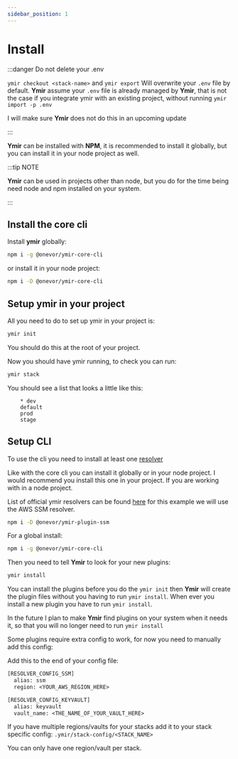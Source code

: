 ```yaml
---
sidebar_position: 1
---
```


# Install

:::danger Do not delete your .env

`ymir checkout <stack-name>` and `ymir export`
Will overwrite your `.env` file by default.
**Ymir** assume your `.env` file is already managed by **Ymir**, that is not the case if you integrate ymir with an existing project, without running `ymir import -p .env`

I will make sure **Ymir** does not do this in an upcoming update

:::

**Ymir** can be installed with **NPM**, it is recommended to install it globally, but you can install it in your node project as well.

:::tip NOTE

**Ymir** can be used in projects other than node, but you do for the time being need node and npm installed on your system.

:::

## Install the core cli

Install **ymir** globally:

```bash
npm i -g @onevor/ymir-core-cli
```

or install it in your node project:

```bash
npm i -D @onevor/ymir-core-cli
```

## Setup ymir in your project

All you need to do to set up ymir in your project is:

```bash
ymir init
```

You should do this at the root of your project.

Now you should have ymir running, to check you can run:

```bash
ymir stack
```

You should see a list that looks a little like this:

```
	* dev
	default
	prod
	stage
```

## Setup CLI

To use the cli you need to install at least one [resolver](../concepts/resolver.md)

Like with the core cli you can install it globally or in your node project. I would recommend you install this one in your project.
If you are working with in a node project.

List of official ymir resolvers can be found [here](../concepts/resolver.md)
for this example we will use the AWS SSM resolver.

```bash
npm i -D @onevor/ymir-plugin-ssm
```

For a global install:

```bash
npm i -g @onevor/ymir-core-cli
```

Then you need to tell **Ymir** to look for your new plugins:

```bash
ymir install
```

You can install the plugins before you do the `ymir init` then **Ymir** will create the plugin files without you having to run `ymir install`. When ever you install a new plugin you have to run `ymir install`.

In the future I plan to make **Ymir** find plugins on your system when it needs it, so that you will no longer need to run `ymir install`

Some plugins require extra config to work, for now you need to manually add this config:

Add this to the end of your config file:

```txt title=".ymir/stack-config/default"
[RESOLVER_CONFIG_SSM]
  alias: ssm
  region: <YOUR_AWS_REGION_HERE>

[RESOLVER_CONFIG_KEYVAULT]
  alias: keyvault
  vault_name: <THE_NAME_OF_YOUR_VAULT_HERE>
```

If you have multiple regions/vaults for your stacks add it to your stack specific config: `.ymir/stack-config/<STACK_NAME>`

You can only have one region/vault per stack.
